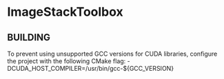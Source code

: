 ImageStackToolbox
=================

BUILDING
--------

To prevent using unsupported GCC versions for CUDA libraries, configure the project with the following CMake flag:
-DCUDA_HOST_COMPILER=/usr/bin/gcc-${GCC_VERSION}

